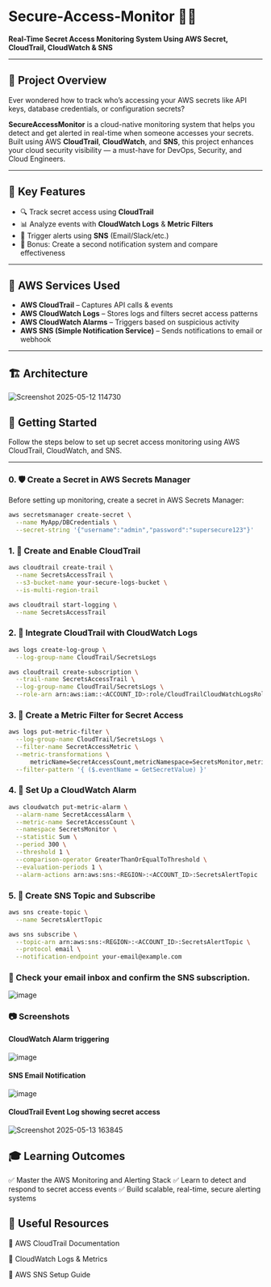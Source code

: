 # Secure-Access-Monitor 🚨🔐  
**Real-Time Secret Access Monitoring System Using AWS Secret, CloudTrail, CloudWatch & SNS**

---

## 📘 Project Overview

Ever wondered how to track who’s accessing your AWS secrets like API keys, database credentials, or configuration secrets?

**SecureAccessMonitor** is a cloud-native monitoring system that helps you detect and get alerted in real-time when someone accesses your secrets. Built using AWS **CloudTrail**, **CloudWatch**, and **SNS**, this project enhances your cloud security visibility — a must-have for DevOps, Security, and Cloud Engineers.

---

## 🎯 Key Features

- 🔍 Track secret access using **CloudTrail**
- 📊 Analyze events with **CloudWatch Logs** & **Metric Filters**
- 🔔 Trigger alerts using **SNS** (Email/Slack/etc.)
- 🔁 Bonus: Create a second notification system and compare effectiveness

---

## 🧰 AWS Services Used

- **AWS CloudTrail** – Captures API calls & events  
- **AWS CloudWatch Logs** – Stores logs and filters secret access patterns  
- **AWS CloudWatch Alarms** – Triggers based on suspicious activity  
- **AWS SNS (Simple Notification Service)** – Sends notifications to email or webhook  

---

## 🏗️ Architecture

![Screenshot 2025-05-12 114730](https://github.com/user-attachments/assets/19cf5aa4-6418-4d1b-939f-9e8e811ee433)

## 🚀 Getting Started

Follow the steps below to set up secret access monitoring using AWS CloudTrail, CloudWatch, and SNS.

---

### 0. 🛡️ Create a Secret in AWS Secrets Manager

Before setting up monitoring, create a secret in AWS Secrets Manager:

```bash
aws secretsmanager create-secret \
  --name MyApp/DBCredentials \
  --secret-string '{"username":"admin","password":"supersecure123"}'
```

### 1. 📝 Create and Enable CloudTrail
```bash
aws cloudtrail create-trail \
  --name SecretsAccessTrail \
  --s3-bucket-name your-secure-logs-bucket \
  --is-multi-region-trail

aws cloudtrail start-logging \
  --name SecretsAccessTrail
```
### 2. 🔗 Integrate CloudTrail with CloudWatch Logs
```bash
aws logs create-log-group \
  --log-group-name CloudTrail/SecretsLogs

aws cloudtrail create-subscription \
  --trail-name SecretsAccessTrail \
  --log-group-name CloudTrail/SecretsLogs \
  --role-arn arn:aws:iam::<ACCOUNT_ID>:role/CloudTrailCloudWatchLogsRole
```
### 3. 🔎 Create a Metric Filter for Secret Access
```bash
aws logs put-metric-filter \
  --log-group-name CloudTrail/SecretsLogs \
  --filter-name SecretAccessMetric \
  --metric-transformations \
      metricName=SecretAccessCount,metricNamespace=SecretsMonitor,metricValue=1 \
  --filter-pattern '{ ($.eventName = GetSecretValue) }'
```
### 4. 🚨 Set Up a CloudWatch Alarm
```bash
aws cloudwatch put-metric-alarm \
  --alarm-name SecretAccessAlarm \
  --metric-name SecretAccessCount \
  --namespace SecretsMonitor \
  --statistic Sum \
  --period 300 \
  --threshold 1 \
  --comparison-operator GreaterThanOrEqualToThreshold \
  --evaluation-periods 1 \
  --alarm-actions arn:aws:sns:<REGION>:<ACCOUNT_ID>:SecretsAlertTopic
```
### 5. 🔔 Create SNS Topic and Subscribe
```bash
aws sns create-topic \
  --name SecretsAlertTopic

aws sns subscribe \
  --topic-arn arn:aws:sns:<REGION>:<ACCOUNT_ID>:SecretsAlertTopic \
  --protocol email \
  --notification-endpoint your-email@example.com
```
### 📧 Check your email inbox and confirm the SNS subscription.
![image](https://github.com/user-attachments/assets/96622da5-7bbb-4a1e-a264-2bec9f46abea)

### 📷 Screenshots

#### CloudWatch Alarm triggering
![image](https://github.com/user-attachments/assets/f654aaec-564a-4f95-9e1e-edab1ec6a63d)

#### SNS Email Notification
![image](https://github.com/user-attachments/assets/cf3ad8d7-a270-44d7-899e-83d0e46cffb7)

#### CloudTrail Event Log showing secret access
![Screenshot 2025-05-13 163845](https://github.com/user-attachments/assets/a6b22bdb-b5e1-49d0-9550-c1c1317c99b7)

## 🎓 Learning Outcomes
✅ Master the AWS Monitoring and Alerting Stack
✅ Learn to detect and respond to secret access events
✅ Build scalable, real-time, secure alerting systems

## 🧩 Useful Resources
🔗 AWS CloudTrail Documentation

🔗 CloudWatch Logs & Metrics

🔗 AWS SNS Setup Guide


